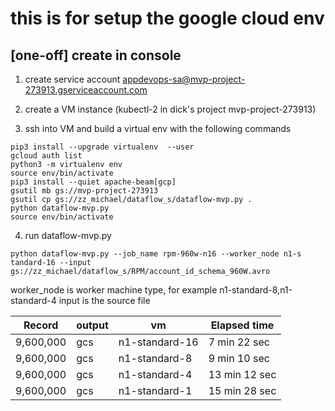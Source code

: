 # this is for setup the google cloud env

## [one-off] create in console

1. create service account
appdevops-sa@mvp-project-273913.gserviceaccount.com

2. create a VM instance (kubectl-2 in dick's project mvp-project-273913)

3. ssh into VM and build a virtual env with the following commands

```linux
pip3 install --upgrade virtualenv  --user
gcloud auth list
python3 -m virtualenv env
source env/bin/activate
pip3 install --quiet apache-beam[gcp]
gsutil mb gs://mvp-project-273913
gsutil cp gs://zz_michael/dataflow_s/dataflow-mvp.py .
python dataflow-mvp.py 
source env/bin/activate
```

4. run dataflow-mvp.py
```linux
python dataflow-mvp.py --job_name rpm-960w-n16 --worker_node n1-s
tandard-16 --input gs://zz_michael/dataflow_s/RPM/account_id_schema_960W.avro
```
worker_node is worker machine type, for example n1-standard-8,n1-standard-4
input is the source file






Record   | output | vm              | Elapsed time 
---------|--------|-----------------|------------- 
9,600,000| gcs    | n1-standard-16  |7 min 22 sec  
9,600,000| gcs    | n1-standard-8   |9 min 10 sec  
9,600,000| gcs    | n1-standard-4   |13 min 12 sec 
9,600,000| gcs    | n1-standard-1   |15 min 28 sec 
